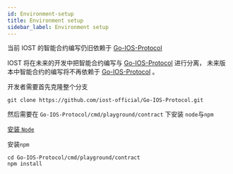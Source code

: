 ```yaml
---
id: Environment-setup
title: Environment setup
sidebar_label: Environment setup
---
```


当前 IOST 的智能合约编写仍旧依赖于 [Go-IOS-Protocol](https://github.com/iost-official/Go-IOS-Protocol) 

IOST 将在未来的开发中把智能合约编写与 [Go-IOS-Protocol](https://github.com/iost-official/Go-IOS-Protocol) 进行分离， 未来版本中智能合约的编写将不再依赖于 [Go-IOS-Protocol](https://github.com/iost-official/Go-IOS-Protocol) 。

开发者需要首先克隆整个分支

```git
git clone https://github.com/iost-official/Go-IOS-Protocol.git
```

然后需要在 ```Go-IOS-Protocol/cmd/playground/contract``` 下安装 ```node```与```npm```


[安装 ```Node``` ](https://nodejs.org/zh-cn/download/package-manager/#macos)

安装```npm```

```git
cd Go-IOS-Protocol/cmd/playground/contract
npm install
```
